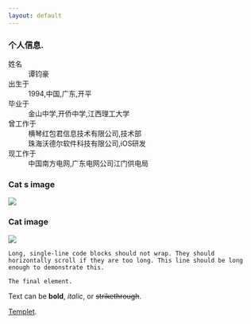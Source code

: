 ```yaml
---
layout: default
---
```


### 个人信息.

<dl>
<dt>姓名</dt>
<dd>谭钧豪</dd>
<dt>出生于</dt>
<dd>1994,中国,广东,开平</dd>
<dt>毕业于</dt>
<dd>金山中学,开侨中学,江西理工大学</dd>
<dt>曾工作于</dt>
<dd>横琴红包君信息技术有限公司,技术部</dd>
<dd>珠海沃德尔软件科技有限公司,iOS研发</dd>
<dt>现工作于</dt>
<dd>中国南方电网,广东电网公司江门供电局</dd>
</dl>

### Cat s image

![](images/octocat.png)

### Cat image

![](images/cat.jpg)




```
Long, single-line code blocks should not wrap. They should horizontally scroll if they are too long. This line should be long enough to demonstrate this.
```

```
The final element.
```

Text can be **bold**, _italic_, or ~~strikethrough~~.

[Templet](templet).
